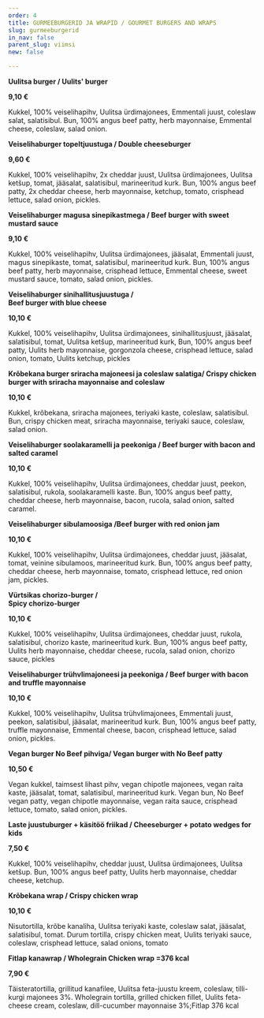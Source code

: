```yaml
---
order: 4
title: GURMEEBURGERID JA WRAPID / GOURMET BURGERS AND WRAPS
slug: gurmeeburgerid
in_nav: false
parent_slug: viimsi
new: false

---
```

**Uulitsa burger / Uulits' burger**

**9,10 €**

<span class="koostis"> Kukkel, 100% veiselihapihv, Uulitsa ürdimajonees, Emmentali juust, coleslaw salat, salatisibul. Bun, 100% angus beef patty, herb mayonnaise, Emmental cheese, coleslaw, salad onion.

**Veiselihaburger topeltjuustuga / Double cheeseburger**

**9,60 €**

<span class="koostis"> Kukkel, 100% veiselihapihv, 2x cheddar juust, Uulitsa ürdimajonees, Uulitsa ketšup, tomat, jääsalat, salatisibul, marineeritud kurk. Bun, 100% angus beef patty, 2x cheddar cheese, herb mayonnaise, ketchup, tomato, crisphead lettuce, salad onion, pickles.

**Veiselihaburger magusa sinepikastmega / Beef burger with sweet mustard sauce**

**9,10 €**

<span class="koostis"> Kukkel, 100% veiselihapihv, Uulitsa ürdimajonees, jääsalat, Emmentali juust, magus sinepikaste, tomat, salatisibul, marineeritud kurk. Bun, 100% angus beef patty, herb mayonnaise, crisphead lettuce, Emmental cheese, sweet mustard sauce, tomato, salad onion, pickles.

**Veiselihaburger sinihallitusjuustuga /  
Beef burger with blue cheese**

**10,10 €**

<span class="koostis">Kukkel, 100% veiselihapihv, Uulitsa ürdimajonees, sinihallitusjuust, jääsalat, salatisibul, tomat, Uulitsa ketšup, marineeritud kurk,  Bun, 100% angus beef patty, Uulits herb mayonnaise, gorgonzola cheese, crisphead lettuce, salad onion, tomato, Uulits ketchup, pickles</span>

<span class="spicy"></span>**Krõbekana burger sriracha majoneesi ja coleslaw salatiga/ Crispy chicken burger with sriracha mayonnaise and coleslaw**

**10,10 €**

<span class="koostis"> Kukkel, krõbekana, sriracha majonees, teriyaki kaste, coleslaw, salatisibul. Bun, crispy chicken meat, sriracha mayonnaise, teriyaki sauce, coleslaw, salad onion.

<span class="spicy"></span>

**Veiselihaburger soolakaramelli ja peekoniga / Beef burger with bacon and salted caramel**

**10,10 €**

<span class="koostis"> Kukkel, 100% veiselihapihv, Uulitsa ürdimajonees, cheddar juust, peekon, salatisibul, rukola, soolakaramelli kaste. Bun, 100% angus beef patty, cheddar cheese, herb mayonnaise, bacon, rucola, salad onion, salted caramel.

**Veiselihaburger sibulamoosiga /Beef burger with red onion jam**

**10,10 €**

<span class="koostis"> Kukkel, 100% veiselihapihv, Uulitsa ürdimajonees, cheddar juust, jääsalat, tomat, veinine sibulamoos, marineeritud kurk. Bun, 100% angus beef patty,  cheddar cheese, herb mayonnaise, tomato, crisphead lettuce, red onion jam, pickles.

<span class="spicy"></span> **Vürtsikas chorizo-burger /  
Spicy chorizo-burger**

**10,10 €**

<span class="koostis">Kukkel, 100% veiselihapihv, Uulitsa ürdimajonees, cheddar juust, rukola, salatisibul, chorizo kaste, marineeritud kurk. Bun, 100% angus beef patty, Uulits herb mayonnaise, cheddar cheese, rucola, salad onion, chorizo sauce, pickles</span>

**Veiselihaburger trühvlimajoneesi ja peekoniga / Beef burger with bacon and truffle mayonnaise**

**10,10 €**

<span class="koostis"> Kukkel, 100% veiselihapihv, Uulitsa trühvlimajonees, Emmentali juust, peekon, salatisibul, jääsalat, marineeritud kurk. Bun, 100% angus beef patty, truffle mayonnaise, Emmental cheese, bacon, crisphead lettuce, salad onion, pickles.

**Vegan burger No Beef pihviga/ Vegan burger with No Beef patty**

**10,50 €**

<span class="koostis"> Vegan kukkel, taimsest lihast pihv, vegan chipotle majonees, vegan raita kaste, jääsalat, tomat, salatisibul, marineeritud kurk. Vegan bun, No Beef vegan patty, vegan chipotle mayonnaise, vegan raita sauce, crisphead lettuce, tomato, salad onion, pickles.

> <span class="vege"></span><span class="vegan">

**Laste juustuburger + käsitöö friikad / Cheeseburger + potato wedges for kids**

**7,50 €**

<span class="koostis"> Kukkel, 100% veiselihapihv, cheddar juust, Uulitsa ürdimajonees, Uulitsa ketšup. Bun, 100% angus beef patty, Uulits herb mayonnaise, cheddar cheese, ketchup.

<span class="spicy"></span> **Krõbekana wrap / Crispy chicken wrap**

**10,10 €**

<span class="koostis">Nisutortilla, krõbe kanaliha, Uulitsa teriyaki kaste, coleslaw salat, jääsalat, salatisibul, tomat. Durum tortilla, crispy chicken meat, Uulits teriyaki sauce, coleslaw, crisphead lettuce, salad onions, tomato</span>

**Fitlap kanawrap / Wholegrain Chicken wrap =376 kcal**

**7,90 €**

<span class="koostis">Täisteratortilla, grillitud kanafilee, Uulitsa feta-juustu kreem, coleslaw, tilli-kurgi majonees 3%. Wholegrain tortilla, grilled chicken fillet, Uulits feta-cheese cream, coleslaw, dill-cucumber mayonnaise 3%;</span>Fitlap 376 kcal</span>